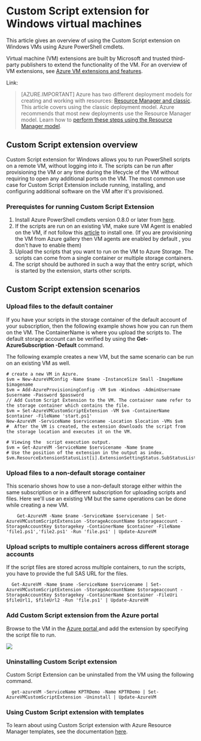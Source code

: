 <properties
   pageTitle="Custom Script extension on a Windows VM | Azure"
   description="Automate Azure VM configuration tasks by using the Custom Script extension to run PowerShell scripts on a remote Windows VM"
   services="virtual-machines-windows"
   documentationCenter=""
   authors="kundanap"
   manager="timlt"
   editor=""
   tags="azure-service-management"/>

<tags
	ms.service="virtual-machines-windows"
	ms.date="08/06/2015"
	wacn.date=""/>

# Custom Script extension for Windows virtual machines

This article gives an overview of using the Custom Script extension on Windows VMs using Azure PowerShell cmdlets.

Virtual machine (VM) extensions are built by Microsoft and trusted third-party publishers to extend the functionality of the VM. For an overview of VM extensions, see
[Azure VM extensions and features](/documentation/articles/virtual-machines-windows-extensions-features/).

Link:
> [AZURE.IMPORTANT] Azure has two different deployment models for creating and working with resources:  [Resource Manager and classic](/documentation/articles/resource-manager-deployment-model/).  This article covers using the classic deployment model. Azure recommends that most new deployments use the Resource Manager model. Learn how to [perform these steps using the Resource Manager model](/documentation/articles/virtual-machines-windows-classic-extensions-customscript/).


## Custom Script extension overview

Custom Script extension for Windows allows you to run PowerShell scripts on a remote VM, without logging into it. The scripts can be run after provisioning the VM or any time during the lifecycle of the VM without requiring to open any additional ports on the VM. The most common use case for Custom Script Extension include running, installing, and configuring additional software on the VM after it's provisioned.

### Prerequistes for running Custom Script Extension

1. Install Azure PowerShell cmdlets version 0.8.0 or later from <a href="http://azure.microsoft.com/downloads" target="_blank">here</a>.
2. If the scripts are run on an existing VM, make sure VM Agent is enabled on the VM, if not follow this <a href="https://msdn.microsoft.com/zh-cn/library/azure/dn832621.aspx" target="_blank">article</a> to install one. (If you are provisioning the VM from Azure gallery then VM agents are enabled by default , you don't have to enable them)
3. Upload the scripts that you want to run on the VM to Azure Storage. The scripts can come from a single container or multiple storage containers.
4. The script should be authored in such a way that the entry script, which is started by the extension, starts other scripts.

## Custom Script extension scenarios

### Upload files to the default container

If you have your scripts in the storage container of the default account of your subscription, then the following example shows how you can run them on the VM. The ContainerName is where you upload the scripts to. The default storage account can be verified by using the **Get-AzureSubscription -Default** command.

The following example creates a new VM, but the same scenario can be run on an existing VM as well.

    # create a new VM in Azure.
    $vm = New-AzureVMConfig -Name $name -InstanceSize Small -ImageName $imagename
    $vm = Add-AzureProvisioningConfig -VM $vm -Windows -AdminUsername $username -Password $password
    // Add Custom Script Extension to the VM. The container name refer to the storage container which contains the file.
    $vm = Set-AzureVMCustomScriptExtension -VM $vm -ContainerName $container -FileName 'start.ps1'
    New-AzureVM -ServiceName $servicename -Location $location -VMs $vm
    #  After the VM is created, the extension downloads the script from the storage location and executes it on the VM.

    # Viewing the  script execution output.
    $vm = Get-AzureVM -ServiceName $servicename -Name $name
    # Use the position of the extension in the output as index.
    $vm.ResourceExtensionStatusList[i].ExtensionSettingStatus.SubStatusList

### Upload files to a non-default storage container

This scenario shows how to use a non-default storage either within the same subscription or in a different subscription for uploading scripts and files. Here we'll use an existing VM but the same operations can be done while creating a new VM.

        Get-AzureVM -Name $name -ServiceName $servicename | Set-AzureVMCustomScriptExtension -StorageAccountName $storageaccount -StorageAccountKey $storagekey -ContainerName $container -FileName 'file1.ps1','file2.ps1' -Run 'file.ps1' | Update-AzureVM

### Upload scripts to multiple containers across different storage accounts

  If the script files are stored across multiple containers, to run the scripts, you have to provide the full SAS URL for the files.

      Get-AzureVM -Name $name -ServiceName $servicename | Set-AzureVMCustomScriptExtension -StorageAccountName $storageaccount -StorageAccountKey $storagekey -ContainerName $container -FileUri $fileUrl1, $fileUrl2 -Run 'file.ps1' | Update-AzureVM


### Add Custom Script extension from the Azure portal

Browse to the VM in the <a href="https://portal.azure.cn/ " target="_blank">Azure portal </a> and add the extension by specifying the script file to run.

  ![][5]


### Uninstalling Custom Script extension

Custom Script Extension can be uninstalled from the VM using the following command.

      get-azureVM -ServiceName KPTRDemo -Name KPTRDemo | Set-AzureVMCustomScriptExtension -Uninstall | Update-AzureVM

### Using Custom Script extension with templates

To learn about using Custom Script extension with Azure Resource Manager templates, see the documentation [here](/documentation/articles/virtual-machines-windows-classic-extensions-customscript/).

<!--Image references-->
[5]: ./media/virtual-machines-windows-classic-extensions-customscript/addcse.png
